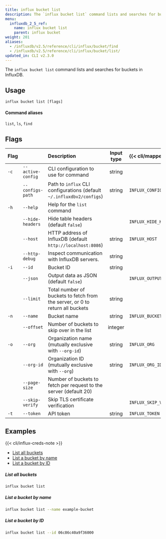 ```yaml
---
title: influx bucket list
description: The `influx bucket list` command lists and searches for buckets in InfluxDB.
menu:
  influxdb_2_5_ref:
    name: influx bucket list
    parent: influx bucket
weight: 201
aliases:
  - /influxdb/v2.5/reference/cli/influx/bucket/find
  - /influxdb/v2.5/reference/cli/influx/bucket/list/
updated_in: CLI v2.3.0
---
```


The `influx bucket list` command lists and searches for buckets in InfluxDB.

## Usage
```
influx bucket list [flags]
```

#### Command aliases
`list`, `ls`, `find`

## Flags
| Flag |                   | Description                                                                  | Input type | {{< cli/mapped >}}    |
| :--- | :---------------- | :--------------------------------------------------------------------------- | :--------: | :-------------------- |
| `-c` | `--active-config` | CLI configuration to use for command                                         |   string   |                       |
|      | `--configs-path`  | Path to `influx` CLI configurations (default `~/.influxdbv2/configs`)        |   string   | `INFLUX_CONFIGS_PATH` |
| `-h` | `--help`          | Help for the `list` command                                                  |            |                       |
|      | `--hide-headers`  | Hide table headers (default `false`)                                         |            | `INFLUX_HIDE_HEADERS` |
|      | `--host`          | HTTP address of InfluxDB (default `http://localhost:8086`)                   |   string   | `INFLUX_HOST`         |
|      | `--http-debug`    | Inspect communication with InfluxDB servers.                                 |   string   |                       |
| `-i` | `--id`            | Bucket ID                                                                    |   string   |                       |
|      | `--json`          | Output data as JSON (default `false`)                                        |            | `INFLUX_OUTPUT_JSON`  |
|      | `--limit`         | Total number of buckets to fetch from the server, or 0 to return all buckets |   string   |                       |
| `-n` | `--name`          | Bucket name                                                                  |   string   | `INFLUX_BUCKET_NAME`  |
|      | `--offset`        | Number of buckets to skip over in the list                                   |  integer   |                       |
| `-o` | `--org`           | Organization name (mutually exclusive with `--org-id`)                       |   string   | `INFLUX_ORG`          |
|      | `--org-id`        | Organization ID (mutually exclusive with `--org`)                            |   string   | `INFLUX_ORG_ID`       |
|      | `--page-size`     | Number of buckets to fetch per request to the server (default 20)            |            |                       |
|      | `--skip-verify`   | Skip TLS certificate verification                                            |            | `INFLUX_SKIP_VERIFY`  |
| `-t` | `--token`         | API token                                                                    |   string   | `INFLUX_TOKEN`        |

## Examples

{{< cli/influx-creds-note >}}

- [List all buckets](#list-all-buckets)
- [List a bucket by name](#list-a-bucket-by-name)
- [List a bucket by ID](#list-a-bucket-by-id)

##### List all buckets
```sh
influx bucket list
```

##### List a bucket by name
```sh
influx bucket list --name example-bucket
```

##### List a bucket by ID
```sh
influx bucket list --id 06c86c40a9f36000
```
